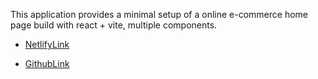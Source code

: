 This application provides a minimal setup of a online e-commerce home page build with react + vite, multiple components. 

- [NetlifyLink]()

- [GithubLink](https://github.com/Rubinrick/shopping-cart.git)